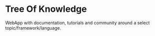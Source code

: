 Tree Of Knowledge
========

WebApp with documentation, tutorials and community around a select topic/framework/language.
